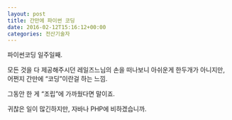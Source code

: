 ```yaml
---
layout: post
title: 간만에 파이썬 코딩
date: 2016-02-12T15:16:12+00:00
categories: 전산기술자
---
```

파이썬코딩 일주일째.

모든 것을 다 제공해주시던 레일즈느님의 손을 떠나보니 아쉬운게 한두개가 아니지만, 어쩐지 간만에 “코딩”이란걸 하는 느낌.

그동안 한 게 “조립”에 가까웠다면 말이죠.

귀찮은 일이 많긴하지만, 자바나 PHP에 비하겠습니까.

